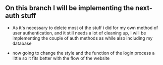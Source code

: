 ## On this branch I will be implementing the next-auth stuff
* As it's necessary to delete most of the stuff i did for my own method of user authentication, and it still needs a lot of cleaning up,
I will be implementing the couple of auth methods as while also including my database

* now going to change the style and the function of the login process a little so it fits better with the flow of the website
